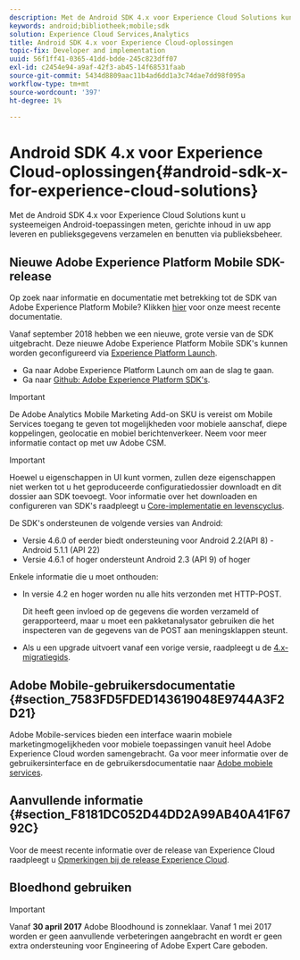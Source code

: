 ```yaml
---
description: Met de Android SDK 4.x voor Experience Cloud Solutions kunt u systeemeigen Android-toepassingen meten, gerichte inhoud in uw app leveren en publieksgegevens verzamelen en benutten via publieksbeheer.
keywords: android;bibliotheek;mobile;sdk
solution: Experience Cloud Services,Analytics
title: Android SDK 4.x voor Experience Cloud-oplossingen
topic-fix: Developer and implementation
uuid: 56f1ff41-0365-41dd-bdde-245c823dff07
exl-id: c2454e94-a9af-42f3-ab45-14f68531faab
source-git-commit: 5434d8809aac11b4ad6dd1a3c74dae7dd98f095a
workflow-type: tm+mt
source-wordcount: '397'
ht-degree: 1%

---
```


# Android SDK 4.x voor Experience Cloud-oplossingen{#android-sdk-x-for-experience-cloud-solutions}

Met de Android SDK 4.x voor Experience Cloud Solutions kunt u systeemeigen Android-toepassingen meten, gerichte inhoud in uw app leveren en publieksgegevens verzamelen en benutten via publieksbeheer.

## Nieuwe Adobe Experience Platform Mobile SDK-release

Op zoek naar informatie en documentatie met betrekking tot de SDK van Adobe Experience Platform Mobile? Klikken [hier](https://aep-sdks.gitbook.io/docs/) voor onze meest recente documentatie.

Vanaf september 2018 hebben we een nieuwe, grote versie van de SDK uitgebracht. Deze nieuwe Adobe Experience Platform Mobile SDK&#39;s kunnen worden geconfigureerd via [Experience Platform Launch](https://www.adobe.com/experience-platform/launch.html).

* Ga naar Adobe Experience Platform Launch om aan de slag te gaan.
* Ga naar [Github: Adobe Experience Platform SDK&#39;s](https://github.com/Adobe-Marketing-Cloud/acp-sdks).

>[!IMPORTANT]
>
>De Adobe Analytics Mobile Marketing Add-on SKU is vereist om Mobile Services toegang te geven tot mogelijkheden voor mobiele aanschaf, diepe koppelingen, geolocatie en mobiel berichtenverkeer. Neem voor meer informatie contact op met uw Adobe CSM.

>[!IMPORTANT]
>
>Hoewel u eigenschappen in UI kunt vormen, zullen deze eigenschappen niet werken tot u het geproduceerde configuratiedossier downloadt en dit dossier aan SDK toevoegt. Voor informatie over het downloaden en configureren van SDK&#39;s raadpleegt u [Core-implementatie en levenscyclus](/help/android/getting-started/dev-qs.md).

De SDK&#39;s ondersteunen de volgende versies van Android:

* Versie 4.6.0 of eerder biedt ondersteuning voor Android 2.2(API 8) - Android 5.1.1 (API 22)
* Versie 4.6.1 of hoger ondersteunt Android 2.3 (API 9) of hoger

Enkele informatie die u moet onthouden:

* In versie 4.2 en hoger worden nu alle hits verzonden met HTTP-POST.

   Dit heeft geen invloed op de gegevens die worden verzameld of gerapporteerd, maar u moet een pakketanalysator gebruiken die het inspecteren van de gegevens van de POST aan meningsklappen steunt.

* Als u een upgrade uitvoert vanaf een vorige versie, raadpleegt u de [4.x-migratiegids](/help/android/getting-started/migration-v3.md).

## Adobe Mobile-gebruikersdocumentatie {#section_7583FD5FDED143619048E9744A3F2D21}

Adobe Mobile-services bieden een interface waarin mobiele marketingmogelijkheden voor mobiele toepassingen vanuit heel Adobe Experience Cloud worden samengebracht. Ga voor meer informatie over de gebruikersinterface en de gebruikersdocumentatie naar [Adobe mobiele services](/help/using/home.md).

## Aanvullende informatie {#section_F8181DC052D44DD2A99AB40A41F6792C}

Voor de meest recente informatie over de release van Experience Cloud raadpleegt u [Opmerkingen bij de release Experience Cloud](/help/using/home.md).

## Bloedhond gebruiken

>[!IMPORTANT]
>
>Vanaf **30 april 2017** Adobe Bloodhound is zonneklaar. Vanaf 1 mei 2017 worden er geen aanvullende verbeteringen aangebracht en wordt er geen extra ondersteuning voor Engineering of Adobe Expert Care geboden.
